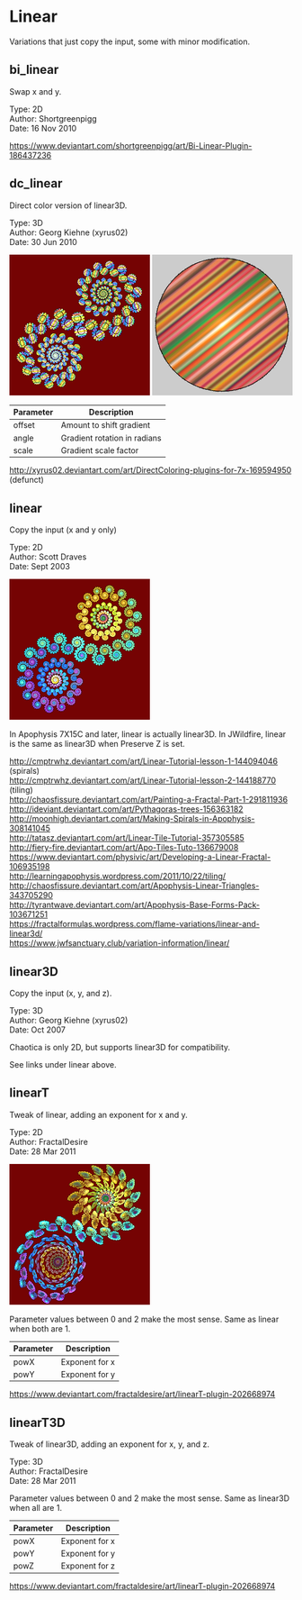 # Linear
Variations that just copy the input, some with minor modification.

## bi_linear
Swap x and y.

Type: 2D   
Author: Shortgreenpigg   
Date: 16 Nov 2010   

https://www.deviantart.com/shortgreenpigg/art/Bi-Linear-Plugin-186437236   

## dc_linear
Direct color version of linear3D.

Type: 3D  
Author: Georg Kiehne (xyrus02)  
Date: 30 Jun 2010

[![](dc_linear-1.png)](dc_linear-1.flame) [![](dc_linear-2.png)](dc_linear-2.flame)

| Parameter | Description |
| --- | --- |
| offset | Amount to shift gradient |
| angle | Gradient rotation in radians |
| scale | Gradient scale factor |

http://xyrus02.deviantart.com/art/DirectColoring-plugins-for-7x-169594950 (defunct)   

## linear
Copy the input (x and y only)

Type: 2D  
Author: Scott Draves  
Date: Sept 2003  

[![](linear-1.png)](linear-1.flame)

In Apophysis 7X15C and later, linear is actually linear3D. In JWildfire, linear is the same as linear3D when Preserve Z is set.

http://cmptrwhz.deviantart.com/art/Linear-Tutorial-lesson-1-144094046 (spirals)   
http://cmptrwhz.deviantart.com/art/Linear-Tutorial-lesson-2-144188770 (tiling)   
http://chaosfissure.deviantart.com/art/Painting-a-Fractal-Part-1-291811936   
http://ideviant.deviantart.com/art/Pythagoras-trees-156363182   
http://moonhigh.deviantart.com/art/Making-Spirals-in-Apophysis-308141045   
http://tatasz.deviantart.com/art/Linear-Tile-Tutorial-357305585   
http://fiery-fire.deviantart.com/art/Apo-Tiles-Tuto-136679008   
https://www.deviantart.com/physivic/art/Developing-a-Linear-Fractal-106935198   
http://learningapophysis.wordpress.com/2011/10/22/tiling/   
http://chaosfissure.deviantart.com/art/Apophysis-Linear-Triangles-343705290   
http://tyrantwave.deviantart.com/art/Apophysis-Base-Forms-Pack-103671251   
https://fractalformulas.wordpress.com/flame-variations/linear-and-linear3d/   
https://www.jwfsanctuary.club/variation-information/linear/   

## linear3D
Copy the input (x, y, and z).

Type: 3D  
Author: Georg Kiehne (xyrus02)  
Date: Oct 2007  

Chaotica is only 2D, but supports linear3D for compatibility.

See links under linear above.

## linearT
Tweak of linear, adding an exponent for x and y.

Type: 2D  
Author: FractalDesire  
Date: 28 Mar 2011  

[![](linearT-1.png)](linearT-1.flame)

Parameter values between 0 and 2 make the most sense. Same as linear when both are 1.

| Parameter | Description |
| --- | --- |
| powX | Exponent for x |
| powY | Exponent for y |

https://www.deviantart.com/fractaldesire/art/linearT-plugin-202668974   

## linearT3D
Tweak of linear3D, adding an exponent for x, y, and z.

Type: 3D  
Author: FractalDesire  
Date: 28 Mar 2011  

Parameter values between 0 and 2 make the most sense. Same as linear3D when all are 1.

| Parameter | Description |
| --- | --- |
| powX | Exponent for x |
| powY | Exponent for y |
| powZ | Exponent for z |

https://www.deviantart.com/fractaldesire/art/linearT-plugin-202668974   
